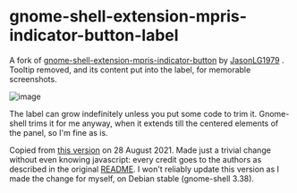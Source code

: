 # gnome-shell-extension-mpris-indicator-button-label
A fork of [gnome-shell-extension-mpris-indicator-button](https://github.com/JasonLG1979/gnome-shell-extension-mpris-indicator-button)
 by [JasonLG1979](https://github.com/JasonLG1979 "Original Author") . Tooltip removed, and its content put into the label, for memorable screenshots.

![image](https://user-images.githubusercontent.com/79469450/131202439-ffa81ab3-c67b-4e72-9650-a06866c49774.png)

The label can grow indefinitely unless you put some code to trim it. Gnome-shell trims it for me anyway, when it extends till the centered elements of the panel, so I'm fine as is.


Copied from [this version](https://github.com/JasonLG1979/gnome-shell-extension-mpris-indicator-button/commit/778c397c11ec1fcdb5a876024f49d64c6c613be6) on 28 August 2021.
Made just a trivial change without even knowing javascript: every credit goes to the authors as described in the original [README](https://github.com/JasonLG1979/gnome-shell-extension-mpris-indicator-button/blob/master/README.md).
I won't reliably update this version as I made the change for myself, on Debian stable (gnome-shell 3.38).
